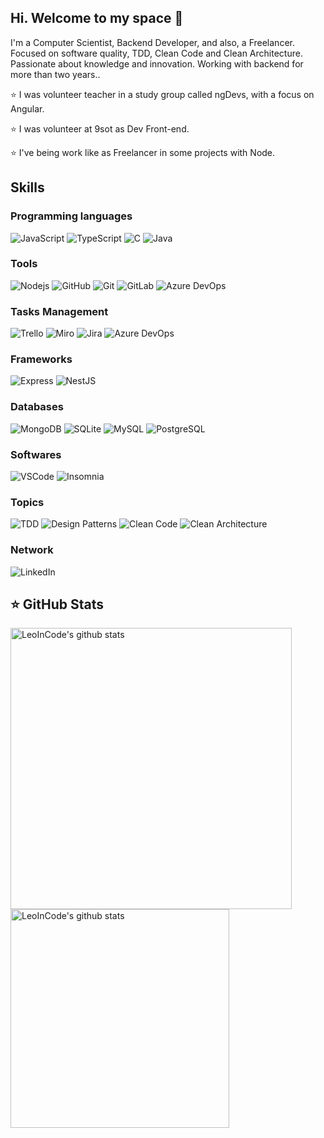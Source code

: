 ## Hi. Welcome to my space 👋
I'm a Computer Scientist, Backend Developer, and also, a Freelancer. Focused on software quality, TDD, Clean Code and Clean Architecture. Passionate about knowledge and innovation. Working with backend for more than two years..

⭐ I was volunteer teacher in a study group called ngDevs, with a focus on Angular.

⭐ I was volunteer at 9sot as Dev Front-end.

⭐ I've being work like as Freelancer in some projects with Node.

## Skills

### Programming languages
![JavaScript](https://img.shields.io/badge/JavaScript-323330?style=for-the-badge&logo=javascript&logoColor=F7DF1E)
![TypeScript](https://img.shields.io/badge/TypeScript-007ACC?style=for-the-badge&logo=typescript&logoColor=white)
![C](https://img.shields.io/badge/C-00599C?style=for-the-badge&logo=c&logoColor=white)
![Java](https://img.shields.io/badge/Java-ED8B00?style=for-the-badge&logo=java&logoColor=white)

### Tools
![Nodejs](https://img.shields.io/badge/Node.js-43853D?style=for-the-badge&logo=node.js&logoColor=white)
![GitHub](https://img.shields.io/badge/GitHub-100000?style=for-the-badge&logo=github&logoColor=white)
![Git](https://img.shields.io/badge/GIT-E44C30?style=for-the-badge&logo=git&logoColor=white)
![GitLab](https://img.shields.io/badge/GitLab-E44C30?style=for-the-badge&logo=gitlab&logoColor=white)
![Azure DevOps](https://img.shields.io/badge/Azure_DevOps-00599C?style=for-the-badge&logo=azuredevops&logoColor=white)

### Tasks Management
![Trello](https://img.shields.io/badge/Trello-0052CC?style=for-the-badge&logo=trello&logoColor=white)
![Miro](https://img.shields.io/badge/Miro-050038?style=for-the-badge&logo=Miro&logoColor=white)
![Jira](https://img.shields.io/badge/JIRA-007ACC?style=for-the-badge&logo=Jira&logoColor=white)
![Azure DevOps](https://img.shields.io/badge/Azure_DevOps-00599C?style=for-the-badge&logo=azuredevops&logoColor=white)

### Frameworks
![Express](https://img.shields.io/badge/Express.js-404D59?style=for-the-badge)
![NestJS](https://img.shields.io/badge/Nest_JS-FF0000?style=for-the-badge&logo=nestjs&logoColor=white)

### Databases
![MongoDB](https://img.shields.io/badge/MongoDB-4EA94B?style=for-the-badge&logo=mongodb&logoColor=white)
![SQLite](https://img.shields.io/badge/SQLite-07405E?style=for-the-badge&logo=sqlite&logoColor=white)
![MySQL](https://img.shields.io/badge/MySQL-00000F?style=for-the-badge&logo=mysql&logoColor=white)
![PostgreSQL](https://img.shields.io/badge/PostgreSQL-007ACC?style=for-the-badge&logo=postgresql&logoColor=white)

### Softwares
![VSCode](https://img.shields.io/badge/Visual_Studio_Code-0078D4?style=for-the-badge&logo=visual%20studio%20code&logoColor=white)
![Insomnia](https://img.shields.io/badge/Insomnia-563D7C?style=for-the-badge&logo=insomnia&logoColor=white)

### Topics
![TDD](https://img.shields.io/badge/TDD-009000?style=for-the-badge&logo=tdd&logoColor=white)
![Design Patterns](https://img.shields.io/badge/Design_Patterns-00599C?style=for-the-badge&logo=desingpatterns&logoColor=white)
![Clean Code](https://img.shields.io/badge/Clean_Code-007ACC?style=for-the-badge&logo=cleancode&logoColor=white)
![Clean Architecture](https://img.shields.io/badge/Clean_Architecture-050038?style=for-the-badge&logo=cleanarchitecture&logoColor=white)


### Network

![LinkedIn](https://img.shields.io/badge/Linkedin-007ACC?style=for-the-badge&logo=linkedin&logoColor=white)


## ⭐ GitHub Stats
  <p>
    <img src="https://github-readme-stats.vercel.app/api?username=LeoInCode&show_icons=true&theme=radical" alt="LeoInCode's github stats" width="450px"/>
    <img src="https://github-readme-stats.vercel.app/api/top-langs/?username=LeoInCode&layout=compact&show_icons=true&theme=radical" alt="LeoInCode's github stats" width="350px"/>
  </p>
